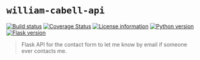 # `william-cabell-api`
[![Build status](https://travis-ci.com/cabellwg/william-cabell-api.svg?branch=master)](https://travis-ci.com/cabellwg/william-cabell-api)
[![Coverage Status](https://coveralls.io/repos/github/cabellwg/william-cabell-api.svg?branch=master)](https://coveralls.io/github/cabellwg/william-cabell-api?branch=master)
[![License information](https://img.shields.io/badge/license-MIT-lightgrey.svg)](https://github.com/cabellwg/william-cabell-api/blob/master/LICENSE)
[![Python version](https://img.shields.io/badge/python-3.7-blue.svg)](https://www.python.org/)
[![Flask version](https://img.shields.io/badge/flask-1.0.2-777.svg)](https://flask.pocoo.org/)

> Flask API for the contact form to let me know by email if someone ever contacts me.
